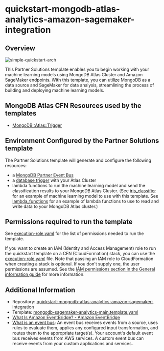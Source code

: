 # quickstart-mongodb-atlas-analytics-amazon-sagemaker-integration



## Overview

![simple-quickstart-arch](https://user-images.githubusercontent.com/5663078/229119386-0dbc6e30-a060-465e-86dd-f89712b0fc49.png)

This Partner Solutions template enables you to begin working with your machine learning models using MongoDB Atlas Cluster and Amazon SageMaker endpoints. With this template, you can utilize MongoDB as a data source and SageMaker for data analysis, streamlining the process of building and deploying machine learning models.



## MongoDB Atlas CFN Resources used by the templates

- [MongoDB::Atlas::Trigger](../../cfn-resources/trigger/)


## Environment Configured by the Partner Solutions template
The Partner Solutions template will generate and configure the following resources:
 - a [MongoDB Partner Event Bus](http://mongodb.com/docs/atlas/app-services/triggers/aws-eventbridge/#std-label-aws-eventbridge)
 - a [database trigger](https://www.mongodb.com/docs/atlas/app-services/triggers/database-triggers/) with your Atlas Cluster
 - lambda functions to run the machine learning model and send the classification results to your MongoDB Atlas Cluster. (See [iris_classifier](sagemaker-example/iris_classifier/) for an example of machine learning model to use with this template. See [lambda_functions](sagemaker-example/lambda_functions/) for an example of lambda functions to use to read and write data to your MongoDB Atlas cluster.)


## Permissions required to run the template
See [execution-role.yaml](execution-role.yaml) for the list of permissions needed to run the template. 


If you want to create an IAM (Identity and Access Management) role to run the quickstart template on a CFN (CloudFormation) stack, you can use the [execution-role.yaml](execution-role.yaml) file. Note that passing an IAM role to CloudFormation when creating a stack is optional. If you don't supply one, the user permissions are assumed. 
See the [IAM permissions section in the General information guide](https://aws-ia.github.io/content/qs_info.html#_technical_requirements) for more information.


## Additional Information

- Repository: [quickstart-mongodb-atlas-analytics-amazon-sagemaker-integration](https://github.com/aws-quickstart/quickstart-mongodb-atlas-analytics-amazon-sagemaker-integration)
- Template: [mongodb-sagemaker-analytics-main.template.yaml](https://github.com/aws-quickstart/quickstart-mongodb-atlas-analytics-amazon-sagemaker-integration/blob/main/templates/mongodb-sagemaker-analytics-main.template.yaml)
- [What Is Amazon EventBridge? - Amazon EventBridge](https://docs.aws.amazon.com/eventbridge/latest/userguide/eb-what-is.html)
- [What is an event bus](https://docs.aws.amazon.com/eventbridge/latest/APIReference/API_EventBus.html): An event bus receives events from a source, uses rules to evaluate them, applies any configured input transformation, and routes them to the appropriate target(s). Your account's default event bus receives events from AWS services. A custom event bus can receive events from your custom applications and services.

